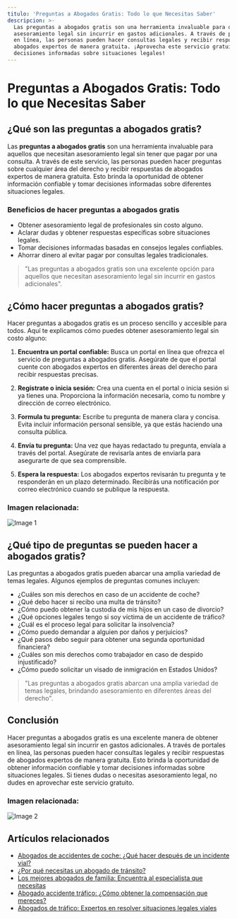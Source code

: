 ```yaml
---
titulo: 'Preguntas a Abogados Gratis: Todo lo que Necesitas Saber'
descripcion: >-
  Las preguntas a abogados gratis son una herramienta invaluable para obtener
  asesoramiento legal sin incurrir en gastos adicionales. A través de portales
  en línea, las personas pueden hacer consultas legales y recibir respuestas de
  abogados expertos de manera gratuita. ¡Aprovecha este servicio gratuito y toma
  decisiones informadas sobre situaciones legales!
---
```


# Preguntas a Abogados Gratis: Todo lo que Necesitas Saber

## ¿Qué son las preguntas a abogados gratis?

Las **preguntas a abogados gratis** son una herramienta invaluable para aquellos que necesitan asesoramiento legal sin tener que pagar por una consulta. A través de este servicio, las personas pueden hacer preguntas sobre cualquier área del derecho y recibir respuestas de abogados expertos de manera gratuita. Esto brinda la oportunidad de obtener información confiable y tomar decisiones informadas sobre diferentes situaciones legales.

### Beneficios de hacer preguntas a abogados gratis

- Obtener asesoramiento legal de profesionales sin costo alguno.
- Aclarar dudas y obtener respuestas específicas sobre situaciones legales.
- Tomar decisiones informadas basadas en consejos legales confiables.
- Ahorrar dinero al evitar pagar por consultas legales tradicionales.

> "Las preguntas a abogados gratis son una excelente opción para aquellos que necesitan asesoramiento legal sin incurrir en gastos adicionales".

## ¿Cómo hacer preguntas a abogados gratis?

Hacer preguntas a abogados gratis es un proceso sencillo y accesible para todos. Aquí te explicamos cómo puedes obtener asesoramiento legal sin costo alguno:

1. **Encuentra un portal confiable:** Busca un portal en línea que ofrezca el servicio de preguntas a abogados gratis. Asegúrate de que el portal cuente con abogados expertos en diferentes áreas del derecho para recibir respuestas precisas.

2. **Regístrate o inicia sesión:** Crea una cuenta en el portal o inicia sesión si ya tienes una. Proporciona la información necesaria, como tu nombre y dirección de correo electrónico.

3. **Formula tu pregunta:** Escribe tu pregunta de manera clara y concisa. Evita incluir información personal sensible, ya que estás haciendo una consulta pública.

4. **Envía tu pregunta:** Una vez que hayas redactado tu pregunta, envíala a través del portal. Asegúrate de revisarla antes de enviarla para asegurarte de que sea comprensible.

5. **Espera la respuesta:** Los abogados expertos revisarán tu pregunta y te responderán en un plazo determinado. Recibirás una notificación por correo electrónico cuando se publique la respuesta.

### Imagen relacionada:

![Image 1](./img/preguntas-a-abogados-gratis-1.webp)

## ¿Qué tipo de preguntas se pueden hacer a abogados gratis?

Las preguntas a abogados gratis pueden abarcar una amplia variedad de temas legales. Algunos ejemplos de preguntas comunes incluyen:

- ¿Cuáles son mis derechos en caso de un accidente de coche?
- ¿Qué debo hacer si recibo una multa de tránsito?
- ¿Cómo puedo obtener la custodia de mis hijos en un caso de divorcio?
- ¿Qué opciones legales tengo si soy víctima de un accidente de tráfico?
- ¿Cuál es el proceso legal para solicitar la insolvencia?
- ¿Cómo puedo demandar a alguien por daños y perjuicios?
- ¿Qué pasos debo seguir para obtener una segunda oportunidad financiera?
- ¿Cuáles son mis derechos como trabajador en caso de despido injustificado?
- ¿Cómo puedo solicitar un visado de inmigración en Estados Unidos?

> "Las preguntas a abogados gratis abarcan una amplia variedad de temas legales, brindando asesoramiento en diferentes áreas del derecho".

## Conclusión

Hacer preguntas a abogados gratis es una excelente manera de obtener asesoramiento legal sin incurrir en gastos adicionales. A través de portales en línea, las personas pueden hacer consultas legales y recibir respuestas de abogados expertos de manera gratuita. Esto brinda la oportunidad de obtener información confiable y tomar decisiones informadas sobre situaciones legales. Si tienes dudas o necesitas asesoramiento legal, no dudes en aprovechar este servicio gratuito.

### Imagen relacionada:

![Image 2](./img/preguntas-a-abogados-gratis-2.webp)

## Artículos relacionados

- [Abogados de accidentes de coche: ¿Qué hacer después de un incidente vial?](abogados-accidente-coche)
- [¿Por qué necesitas un abogado de tránsito?](abogado-de-transito)
- [Los mejores abogados de familia: Encuentra al especialista que necesitas](buenos-abogados-de-familia)
- [Abogado accidente tráfico: ¿Cómo obtener la compensación que mereces?](abogado-accidente-trafico)
- [Abogados de tráfico: Expertos en resolver situaciones legales viales](abogados-de-trafico)
